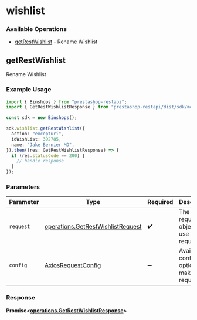 # wishlist

### Available Operations

* [getRestWishlist](#getrestwishlist) - Rename Wishlist

## getRestWishlist

Rename Wishlist

### Example Usage

```typescript
import { Binshops } from "prestashop-restapi";
import { GetRestWishlistResponse } from "prestashop-restapi/dist/sdk/models/operations";

const sdk = new Binshops();

sdk.wishlist.getRestWishlist({
  action: "excepturi",
  idWishList: 392785,
  name: "Jake Bernier MD",
}).then((res: GetRestWishlistResponse) => {
  if (res.statusCode == 200) {
    // handle response
  }
});
```

### Parameters

| Parameter                                                                              | Type                                                                                   | Required                                                                               | Description                                                                            |
| -------------------------------------------------------------------------------------- | -------------------------------------------------------------------------------------- | -------------------------------------------------------------------------------------- | -------------------------------------------------------------------------------------- |
| `request`                                                                              | [operations.GetRestWishlistRequest](../../models/operations/getrestwishlistrequest.md) | :heavy_check_mark:                                                                     | The request object to use for the request.                                             |
| `config`                                                                               | [AxiosRequestConfig](https://axios-http.com/docs/req_config)                           | :heavy_minus_sign:                                                                     | Available config options for making requests.                                          |


### Response

**Promise<[operations.GetRestWishlistResponse](../../models/operations/getrestwishlistresponse.md)>**

